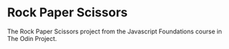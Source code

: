 # Rock Paper Scissors

The Rock Paper Scissors project from the Javascript Foundations course in The Odin Project.
